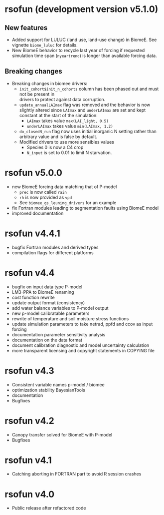 # rsofun (development version v5.1.0)

## New features

* Added support for LULUC (land use, land-use change) in BiomeE. See vignette `biome_luluc` for details.
* New BiomeE behavior to recycle last year of forcing if requested simulation time span (`nyeartrend`) is longer than 
available forcing data.

## Breaking changes

* Breaking changes in biomee drivers:
  * `init_cohort$init_n_cohorts` column has been phased out and must not be present in  
drivers to protect against data corruption.
  * `update_annualLAImax` flag was removed and the behavior is now slightly altered since `LAImax` and `underLAImax` are set and kept constant at the start of the simulation:
    * `LAImax` takes value `max(LAI_light, 0.5)`
    * `underLAImax` takes value `min(LAImax, 1.2)`
  * `do_closedN_run` flag now uses initial inorganic N setting rather than arbitrary value and is false by default.
  * Modified drivers to use more sensibles values
    * Species 0 is now a C4 crop
    * `N_input` is set to 0.01 to limit N starvation.

# rsofun v5.0.0

* new BiomeE forcing data matching that of P-model
  * `prec` is now called `rain`
  * `rh` is now provided as `vpd`
  * See `biomee_gs_leuning_drivers` for an example
* fix Fortran modules leading to segmentation faults using BiomeE model
* improved documentation

# rsofun v4.4.1

* bugfix Fortran modules and derived types
* compilation flags for different platforms

# rsofun v4.4

* bugfix on input data type P-model
* LM3-PPA to BiomeE renaming
* cost function rewrite
* update output format (consistency)
* add water balance variables to P-model output
* new p-model calibratable parameters
* rewrite of temperature and soil moisture stress functions
* update simulation parameters to take netrad, ppfd and ccov as input forcing
* documentation parameter sensitivity analysis
* documentation on the data format
* document calibration diagnostic and model uncertainty calculation
* more transparent licensing and copyright statements in COPYING file

# rsofun v4.3

* Consistent variable names p-model / biomee
* optimization stability BayesianTools
* documentation
* Bugfixes

# rsofun v4.2

* Canopy transfer solved for BiomeE with P-model
* Bugfixes

# rsofun v4.1

* Catching aborting in FORTRAN part to avoid R session crashes

# rsofun v4.0

* Public release after refactored code
